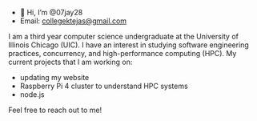 - 👋 Hi, I’m @07jay28
- Email: collegektejas@gmail.com

I am a third year computer science undergraduate at the University of Illinois Chicago (UIC). I have an interest in studying software engineering practices, concurrency, and high-performance computing (HPC).
My current projects that I am working on:
- updating my website
- Raspberry Pi 4 cluster to understand HPC systems
- node.js

Feel free to reach out to me!
<!---
07jay28/07jay28 is a ✨ special ✨ repository because its `README.md` (this file) appears on your GitHub profile.
You can click the Preview link to take a look at your changes.
--->

